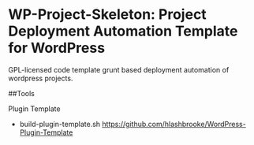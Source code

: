 WP-Project-Skeleton: Project Deployment Automation Template for WordPress 
=========================

GPL-licensed code template grunt based deployment automation of wordpress projects.

##Tools

Plugin Template
- build-plugin-template.sh
https://github.com/hlashbrooke/WordPress-Plugin-Template
